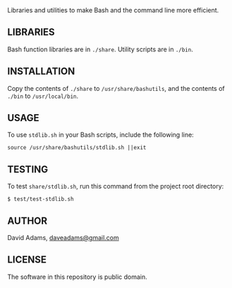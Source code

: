Libraries and utilities to make Bash and the command line more efficient.


## LIBRARIES

Bash function libraries are in `./share`. Utility scripts are in `./bin`.


## INSTALLATION

Copy the contents of `./share` to `/usr/share/bashutils`, and the contents of `./bin` to `/usr/local/bin`.


## USAGE

To use `stdlib.sh` in your Bash scripts, include the following line:

    source /usr/share/bashutils/stdlib.sh ||exit


## TESTING

To test `share/stdlib.sh`, run this command from the project root directory:

    $ test/test-stdlib.sh


## AUTHOR

David Adams, daveadams@gmail.com


## LICENSE

The software in this repository is public domain.
